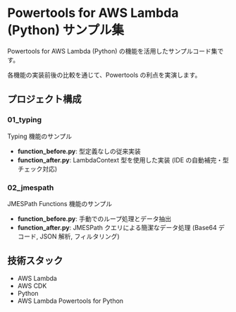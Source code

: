 # Powertools for AWS Lambda (Python) サンプル集

Powertools for AWS Lambda (Python) の機能を活用したサンプルコード集です。

各機能の実装前後の比較を通じて、Powertools の利点を実演します。

## プロジェクト構成

### 01_typing
Typing 機能のサンプル
- **function_before.py**: 型定義なしの従来実装
- **function_after.py**: LambdaContext 型を使用した実装 (IDE の自動補完・型チェック対応)

### 02_jmespath
JMESPath Functions 機能のサンプル
- **function_before.py**: 手動でのループ処理とデータ抽出
- **function_after.py**: JMESPath クエリによる簡潔なデータ処理 (Base64 デコード, JSON 解析, フィルタリング)

## 技術スタック
- AWS Lambda
- AWS CDK
- Python
- AWS Lambda Powertools for Python
